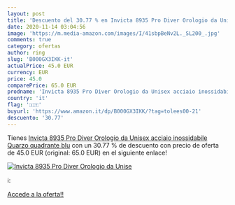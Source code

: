 ```yaml
---
layout: post
title: 'Descuento del 30.77 % en Invicta 8935 Pro Diver Orologio da Unise'
date: 2020-11-14 03:04:56
image: 'https://m.media-amazon.com/images/I/41sbpBeNv2L._SL200_.jpg'
comments: true
category: ofertas
author: ring
slug: 'B000GX3IKK-it'
actualPrice: 45.0 EUR
currency: EUR
price: 45.0
comparePrice: 65.0 EUR
prodname: 'Invicta 8935 Pro Diver Orologio da Unisex acciaio inossidabile Quarzo quadrante blu'
country: 'it'
flag: '🇮🇹'
buyurl: 'https://www.amazon.it/dp/B000GX3IKK/?tag=tolees00-21'
descuento: '30.77'
---
```


Tienes [Invicta 8935 Pro Diver Orologio da Unisex acciaio inossidabile Quarzo quadrante blu](https://www.amazon.it/dp/B000GX3IKK/?tag=tolees00-21) con un 30.77 % de descuento con precio de oferta de 45.0 EUR (original: 65.0 EUR) en el siguiente enlace!

[![Invicta 8935 Pro Diver Orologio da Unise](https://m.media-amazon.com/images/I/41sbpBeNv2L._SL200_.jpg)](https://www.amazon.it/dp/B000GX3IKK/?tag=tolees00-21)

ℹ️:


[Accede a la oferta!!](https://www.amazon.it/dp/B000GX3IKK/?tag=tolees00-21)
